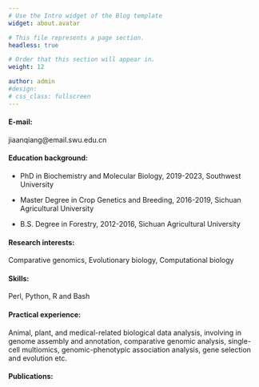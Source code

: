 ```yaml
---
# Use the Intro widget of the Blog template
widget: about.avatar

# This file represents a page section.
headless: true

# Order that this section will appear in.
weight: 12

author: admin
#design:
# css_class: fullscreen
---
```


#### <p align="left">E-mail:</p>
<p align="left">jiaanqiang@email.swu.edu.cn</p>

#### <p align="left">Education background:</p>
- <p align="left">PhD in Biochemistry and Molecular Biology, 2019-2023, Southwest University</p>
- <p align="left">Master Degree in Crop Genetics and Breeding, 2016-2019, Sichuan Agricultural University</p>
- <p align="left">B.S. Degree in Forestry, 2012-2016, Sichuan Agricultural University</p>

#### <p align="left">Research interests:</p>
<p align="left">Comparative genomics, Evolutionary biology, Computational biology</p>

#### <p align="left">Skills:</p>
<p align="left">Perl, Python, R and Bash</p>

#### <p align="left">Practical experience:</p>
<p align="left">Animal, plant, and medical-related biological data analysis, involving in genome assembly and annotation, comparative genomic analysis, single-cell multiomics, genomic-phenotypic association analysis, gene selection and evolution etc.</p>

#### <p align="left">Publications:</p>

